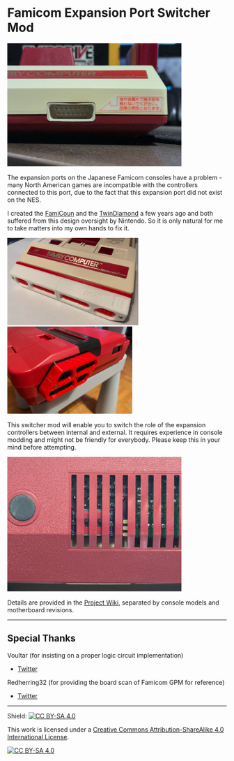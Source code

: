 # Famicom Expansion Port Switcher Mod

<img src="./pics/front_expansion.jpg" width=400>

The expansion ports on the Japanese Famicom consoles have a problem - many North American games are incompatible with the controllers connected to this port, due to the fact that this expansion port did not exist on the NES.

I created the [FamiCoun](https://github.com/jeffqchen/FamiCoun-Famicom-Front-Expansion-NES-SNES-Adapter) and the [TwinDiamond](https://github.com/jeffqchen/TwinDiamond-Twin-Famicom-Expansion-to-NES-SNES-Controller-Adapter) a few years ago and both suffered from this design oversight by Nintendo. So it is only natural for me to take matters into my own hands to fix it.

<img src="./pics/famicoun.jpg" height=200><img src="./pics/twindiamond.jpg" height=200>

This switcher mod will enable you to switch the role of the expansion controllers between internal and external. It requires experience in console modding and might not be friendly for everybody. Please keep this in your mind before attempting.

<img src="./pics/switcher.jpg" width=400>

Details are provided in the [Project Wiki](https://github.com/jeffqchen/Famicom-Expansion-Port-Switcher/wiki), separated by console models and motherboard revisions.

-----
## Special Thanks
Voultar (for insisting on a proper logic circuit implementation)
- [Twitter](https://twitter.com/Voultar)

Redherring32 (for providing the board scan of Famicom GPM for reference)
- [Twitter](https://twitter.com/redherring32)
-----

Shield: [![CC BY-SA 4.0][cc-by-sa-shield]][cc-by-sa]

This work is licensed under a
[Creative Commons Attribution-ShareAlike 4.0 International License][cc-by-sa].

[![CC BY-SA 4.0][cc-by-sa-image]][cc-by-sa]

[cc-by-sa]: http://creativecommons.org/licenses/by-sa/4.0/
[cc-by-sa-image]: https://licensebuttons.net/l/by-sa/4.0/88x31.png
[cc-by-sa-shield]: https://img.shields.io/badge/License-CC%20BY--SA%204.0-lightgrey.svg
